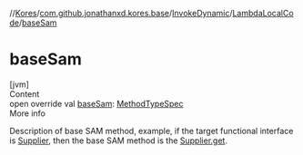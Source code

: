 //[Kores](../../../index.md)/[com.github.jonathanxd.kores.base](../../index.md)/[InvokeDynamic](../index.md)/[LambdaLocalCode](index.md)/[baseSam](base-sam.md)



# baseSam  
[jvm]  
Content  
open override val [baseSam](base-sam.md): [MethodTypeSpec](../../../com.github.jonathanxd.kores.common/-method-type-spec/index.md)  
More info  


Description of base SAM method, example, if the target functional interface is [Supplier](https://docs.oracle.com/javase/8/docs/api/java/util/function/Supplier.html), then the base SAM method is the [Supplier.get](https://docs.oracle.com/javase/8/docs/api/java/util/function/Supplier.html#get--).

  



